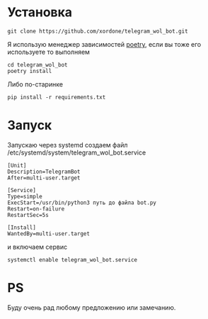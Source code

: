 # Установка
```
git clone https://github.com/xordone/telegram_wol_bot.git
```
Я использую менеджер зависимостей 
[poetry](https://python-poetry.org), если вы тоже его используете то выполняем
```
cd telegram_wol_bot
poetry install
```
Либо по-старинке 
```
pip install -r requirements.txt
```

# Запуск
Запускаю через systemd
создаем файл /etc/systemd/system/telegram_wol_bot.service
```
[Unit]
Description=TelegramBot
After=multi-user.target

[Service]
Type=simple
ExecStart=/usr/bin/python3 путь до файла bot.py
Restart=on-failure
RestartSec=5s

[Install]
WantedBy=multi-user.target
```
и включаем сервис
```
systemctl enable telegram_wol_bot.service
```


# PS
Буду очень рад любому предложению или замечанию.
